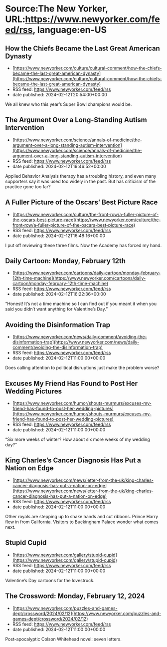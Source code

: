 # Source:The New Yorker, URL:https://www.newyorker.com/feed/rss, language:en-US

## How the Chiefs Became the Last Great American Dynasty
 - [https://www.newyorker.com/culture/cultural-comment/how-the-chiefs-became-the-last-great-american-dynasty](https://www.newyorker.com/culture/cultural-comment/how-the-chiefs-became-the-last-great-american-dynasty)
 - RSS feed: https://www.newyorker.com/feed/rss
 - date published: 2024-02-12T20:54:00+00:00

We all knew who this year’s Super Bowl champions would be.

## The Argument Over a Long-Standing Autism Intervention
 - [https://www.newyorker.com/science/annals-of-medicine/the-argument-over-a-long-standing-autism-intervention](https://www.newyorker.com/science/annals-of-medicine/the-argument-over-a-long-standing-autism-intervention)
 - RSS feed: https://www.newyorker.com/feed/rss
 - date published: 2024-02-12T19:46:52+00:00

Applied Behavior Analysis therapy has a troubling history, and even many supporters say it was used too widely in the past. But has criticism of the practice gone too far?

## A Fuller Picture of the Oscars’ Best Picture Race
 - [https://www.newyorker.com/culture/the-front-row/a-fuller-picture-of-the-oscars-best-picture-race](https://www.newyorker.com/culture/the-front-row/a-fuller-picture-of-the-oscars-best-picture-race)
 - RSS feed: https://www.newyorker.com/feed/rss
 - date published: 2024-02-12T16:48:16+00:00

I put off reviewing these three films. Now the Academy has forced my hand.

## Daily Cartoon: Monday, February 12th
 - [https://www.newyorker.com/cartoons/daily-cartoon/monday-february-12th-time-machine](https://www.newyorker.com/cartoons/daily-cartoon/monday-february-12th-time-machine)
 - RSS feed: https://www.newyorker.com/feed/rss
 - date published: 2024-02-12T16:22:36+00:00

“Honest! It’s not a time machine so I can find out if you meant it when you said you didn’t want anything for Valentine’s Day.”

## Avoiding the Disinformation Trap
 - [https://www.newyorker.com/news/daily-comment/avoiding-the-disinformation-trap](https://www.newyorker.com/news/daily-comment/avoiding-the-disinformation-trap)
 - RSS feed: https://www.newyorker.com/feed/rss
 - date published: 2024-02-12T11:00:00+00:00

Does calling attention to political disruptions just make the problem worse?

## Excuses My Friend Has Found to Post Her Wedding Pictures
 - [https://www.newyorker.com/humor/shouts-murmurs/excuses-my-friend-has-found-to-post-her-wedding-pictures](https://www.newyorker.com/humor/shouts-murmurs/excuses-my-friend-has-found-to-post-her-wedding-pictures)
 - RSS feed: https://www.newyorker.com/feed/rss
 - date published: 2024-02-12T11:00:00+00:00

“Six more weeks of winter? How about six more weeks of my wedding day?”

## King Charles’s Cancer Diagnosis Has Put a Nation on Edge
 - [https://www.newyorker.com/news/letter-from-the-uk/king-charles-cancer-diagnosis-has-put-a-nation-on-edge](https://www.newyorker.com/news/letter-from-the-uk/king-charles-cancer-diagnosis-has-put-a-nation-on-edge)
 - RSS feed: https://www.newyorker.com/feed/rss
 - date published: 2024-02-12T11:00:00+00:00

Other royals are stepping up to shake hands and cut ribbons. Prince Harry flew in from California. Visitors to Buckingham Palace wonder what comes next.

## Stupid Cupid
 - [https://www.newyorker.com/gallery/stupid-cupid](https://www.newyorker.com/gallery/stupid-cupid)
 - RSS feed: https://www.newyorker.com/feed/rss
 - date published: 2024-02-12T11:00:00+00:00

Valentine’s Day cartoons for the lovestruck.

## The Crossword: Monday, February 12, 2024
 - [https://www.newyorker.com/puzzles-and-games-dept/crossword/2024/02/12](https://www.newyorker.com/puzzles-and-games-dept/crossword/2024/02/12)
 - RSS feed: https://www.newyorker.com/feed/rss
 - date published: 2024-02-12T11:00:00+00:00

Post-apocalyptic Colson Whitehead novel: seven letters.

